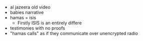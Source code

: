 - al jazeera old video
- babies narrative
- hamas = isis
	- Firstly ISIS is an entirely differe
- testimonies with no proofs
- "hamas calls" as if they communicate over unencrypted radio